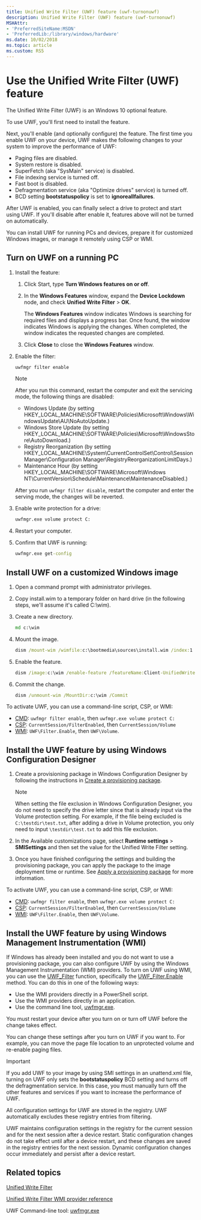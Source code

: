 ```yaml
---
title: Unified Write Filter (UWF) feature (uwf-turnonuwf)
description: Unified Write Filter (UWF) feature (uwf-turnonuwf)
MSHAttr:
- 'PreferredSiteName:MSDN'
- 'PreferredLib:/library/windows/hardware'
ms.date: 10/02/2018
ms.topic: article
ms.custom: RS5
---
```

# Use the Unified Write Filter (UWF) feature

The Unified Write Filter (UWF) is an Windows 10 optional feature. 

To use UWF, you'll first need to install the feature.

Next, you'll enable (and optionally configure) the feature. The first time you enable UWF on your device, UWF makes the following changes to your system to improve the performance of UWF:
   * Paging files are disabled.
   * System restore is disabled.
   * SuperFetch (aka "SysMain" service) is disabled.
   * File indexing service is turned off.
   * Fast boot is disabled.
   * Defragmentation service (aka "Optimize drives" service) is turned off.
   * BCD setting **bootstatuspolicy** is set to **ignoreallfailures**.

After UWF is enabled, you can finally select a drive to protect and start using UWF. If you'll disable after enable it, features above will not be turned on automatically. 

You can install UWF for running PCs and devices, prepare it for customized Windows images, or manage it remotely using CSP or WMI.

## Turn on UWF on a running PC

1. Install the feature:

   1. Click Start, type **Turn Windows features on or off**.

   1. In the **Windows Features** window, expand the **Device Lockdown** node, and check **Unified Write Filter** > **OK**.  

      The **Windows Features** window indicates Windows is searching for required files and displays a progress bar. Once found, the window indicates Windows is applying the changes. When completed, the window indicates the requested changes are completed.

   1. Click **Close** to close the **Windows Features** window.

2. Enable the filter:

   ```cmd
   uwfmgr filter enable
   ```
   > [!Note]
   > After you run this command, restart the computer and exit the servicing mode, the following things are disabled:
   > - Windows Update (by setting HKEY_LOCAL_MACHINE\SOFTWARE\Policies\Microsoft\Windows\WindowsUpdate\AU\NoAutoUpdate.)
   > - Windows Store Update (by setting HKEY_LOCAL_MACHINE\SOFTWARE\Policies\Microsoft\WindowsStore\AutoDownload.)
   > - Registry Reorganization (by setting HKEY_LOCAL_MACHINE\System\CurrentControlSet\Control\Session Manager\Configuration Manager\RegistryReorganizationLimitDays.)
   > - Maintenance Hour (by setting HKEY_LOCAL_MACHINE\SOFTWARE\Microsoft\Windows NT\CurrentVersion\Schedule\Maintenance\MaintenanceDisabled.)
   >
   > After you run `uwfmgr filter disable`, restart the computer and enter the serving mode, the changes will be reverted.   

3. Enable write protection for a drive:

   ```cmd
   uwfmgr.exe volume protect C:
   ```

4. Restart your computer.

5. Confirm that UWF is running:

   ```cmd
   uwfmgr.exe get-config
   ```

## Install UWF on a customized Windows image

1. Open a command prompt with administrator privileges.
1. Copy install.wim to a temporary folder on hard drive (in the following steps, we'll assume it's called C:\\wim).
1. Create a new directory.

   ```cmd
   md c:\wim
   ```

1. Mount the image.

   ```cmd
   dism /mount-wim /wimfile:c:\bootmedia\sources\install.wim /index:1 /MountDir:c:\wim
   ```

1. Enable the feature.

   ```cmd
   dism /image:c:\wim /enable-feature /featureName:Client-UnifiedWriteFilter
   ```

1. Commit the change.

   ```cmd
   dism /unmount-wim /MountDir:c:\wim /Commit
   ```

To activate UWF, you can use a command-line script, CSP, or WMI: 
  * [CMD](uwfmgrexe.md): `uwfmgr filter enable`, then `uwfmgr.exe volume protect C:`
  * [CSP](/windows/client-management/mdm/unifiedwritefilter-csp): `CurrentSession/FilterEnabled`, then `CurrentSession/Volume`
  * [WMI](uwf-wmi-provider-reference.md): `UWF\Filter.Enable`, then `UWF\Volume`.

## Install the UWF feature by using Windows Configuration Designer

1. Create a provisioning package in Windows Configuration Designer by following the instructions in [Create a provisioning package](/windows/configuration/provisioning-packages/provisioning-create-package).

   > [!Note]
   > When setting the file exclusion in Windows Configuration Designer, you do not need to specify the drive letter since that is already input via the Volume protection setting. For example, if the file being excluded is `C:\testdir\test.txt`, after adding a drive in Volume protection, you only need to input `\testdir\test.txt` to add this file exclusion.

1. In the Available customizations page, select **Runtime settings** &gt; **SMISettings** and then set the value for the Unified Write Filter setting.

1. Once you have finished configuring the settings and building the provisioning package, you can apply the package to the image deployment time or runtime. See [Apply a provisioning package](/windows/configuration/provisioning-packages/provisioning-apply-package) for more information.

To activate UWF, you can use a command-line script, CSP, or WMI: 
  * [CMD](uwfmgrexe.md): `uwfmgr filter enable`, then `uwfmgr.exe volume protect C:`
  * [CSP](/windows/client-management/mdm/unifiedwritefilter-csp): `CurrentSession/FilterEnabled`, then `CurrentSession/Volume`
  * [WMI](uwf-wmi-provider-reference.md): `UWF\Filter.Enable`, then `UWF\Volume`.

## Install the UWF feature by using Windows Management Instrumentation (WMI)

If Windows has already been installed and you do not want to use a provisioning package, you can also configure UWF by using the Windows Management Instrumentation (WMI) providers. To turn on UWF using WMI, you can use the [UWF\_Filter](uwf-filter.md) function, specifically the [UWF\_Filter.Enable](uwf-filterenable.md) method. You can do this in one of the following ways:

* Use the WMI providers directly in a PowerShell script.
* Use the WMI providers directly in an application.
* Use the command line tool, [uwfmgr.exe](uwfmgrexe.md).

You must restart your device after you turn on or turn off UWF before the change takes effect.


You can change these settings after you turn on UWF if you want to. For example, you can move the page file location to an unprotected volume and re-enable paging files.

> [!Important]
> If you add UWF to your image by using SMI settings in an unattend.xml file, turning on UWF only sets the **bootstatuspolicy** BCD setting and turns off the defragmentation service. In this case, you must manually turn off the other features and services if you want to increase the performance of UWF.

All configuration settings for UWF are stored in the registry. UWF automatically excludes these registry entries from filtering.

UWF maintains configuration settings in the registry for the current session and for the next session after a device restart. Static configuration changes do not take effect until after a device restart, and these changes are saved in the registry entries for the next session. Dynamic configuration changes occur immediately and persist after a device restart.


## Related topics

[Unified Write Filter](unified-write-filter.md)

[Unified Write Filter WMI provider reference](uwf-wmi-provider-reference.md)

UWF Command-line tool: [uwfmgr.exe](uwfmgrexe.md)
